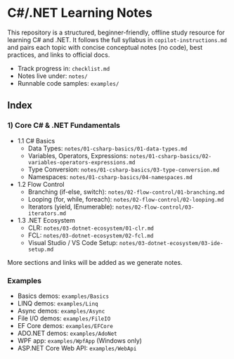 # C#/.NET Learning Notes

This repository is a structured, beginner-friendly, offline study resource for learning C# and .NET. It follows the full syllabus in `copilot-instructions.md` and pairs each topic with concise conceptual notes (no code), best practices, and links to official docs.

- Track progress in: `checklist.md`
- Notes live under: `notes/`
 - Runnable code samples: `examples/`

## Index

### 1) Core C# & .NET Fundamentals
- 1.1 C# Basics
  - Data Types: `notes/01-csharp-basics/01-data-types.md`
  - Variables, Operators, Expressions: `notes/01-csharp-basics/02-variables-operators-expressions.md`
  - Type Conversion: `notes/01-csharp-basics/03-type-conversion.md`
  - Namespaces: `notes/01-csharp-basics/04-namespaces.md`
- 1.2 Flow Control
  - Branching (if-else, switch): `notes/02-flow-control/01-branching.md`
  - Looping (for, while, foreach): `notes/02-flow-control/02-looping.md`
  - Iterators (yield, IEnumerable): `notes/02-flow-control/03-iterators.md`
- 1.3 .NET Ecosystem
  - CLR: `notes/03-dotnet-ecosystem/01-clr.md`
  - FCL: `notes/03-dotnet-ecosystem/02-fcl.md`
  - Visual Studio / VS Code Setup: `notes/03-dotnet-ecosystem/03-ide-setup.md`

More sections and links will be added as we generate notes.

### Examples
- Basics demos: `examples/Basics`
- LINQ demos: `examples/Linq`
- Async demos: `examples/Async`
- File I/O demos: `examples/FileIO`
- EF Core demos: `examples/EFCore`
- ADO.NET demos: `examples/AdoNet`
- WPF app: `examples/WpfApp` (Windows only)
- ASP.NET Core Web API: `examples/WebApi`
